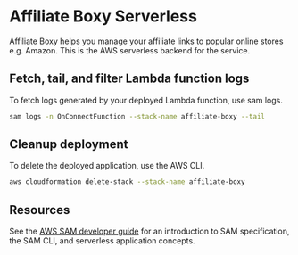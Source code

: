 # Affiliate Boxy Serverless
Affiliate Boxy helps you manage your affiliate links to popular online stores e.g. Amazon.
This is the AWS serverless backend for the service.

## Fetch, tail, and filter Lambda function logs

To fetch logs generated by your deployed Lambda function, use sam logs.

```bash
sam logs -n OnConnectFunction --stack-name affiliate-boxy --tail
```

## Cleanup deployment

To delete the deployed application, use the AWS CLI.

```bash
aws cloudformation delete-stack --stack-name affiliate-boxy
```

## Resources

See the [AWS SAM developer guide](https://docs.aws.amazon.com/serverless-application-model/latest/developerguide/what-is-sam.html) for an introduction to SAM specification, the SAM CLI, and serverless application concepts.
